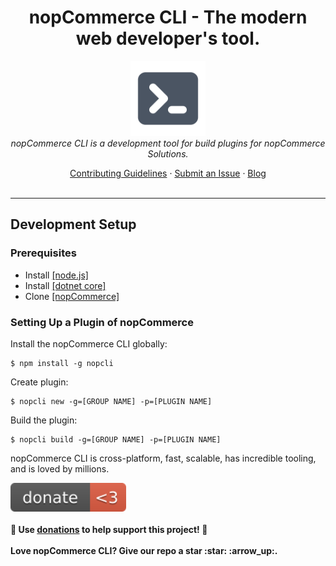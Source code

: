 <h1 align="center">nopCommerce CLI - The modern web developer's tool.</h1>

<p align="center">
  <img src="https://raw.githubusercontent.com/DiogenesPolanco/nopCommerce-cli/development/src/assets/images/logos/nopcli.png" alt="nopCommerce CLI-logo" width="120px" height="120px"/>
  <br>
  <i>nopCommerce CLI is a development tool for build plugins for nopCommerce Solutions.</i>
  <br>
</p>
 
<p align="center">
  <a href="CONTRIBUTING.md">Contributing Guidelines</a>
  ·
  <a href="https://github.com/DiogenesPolanco/nopCommerce-cli/issues">Submit an Issue</a>
  ·
  <a href="https://blog.nopcli.io/">Blog</a>
  <br>
  <br>
</p>
 
<hr>
  
## Development Setup

### Prerequisites

- Install <a href="https://nodejs.org/es/download/">[node.js] </a>
- Install <a href="https://dotnet.microsoft.com/download">[dotnet core]</a>
- Clone <a href="https://github.com/nopSolutions/nopCommerce">[nopCommerce]</a>

### Setting Up a Plugin of nopCommerce

Install the nopCommerce CLI globally:

```
$ npm install -g nopcli
```

Create plugin:

```
$ nopcli new -g=[GROUP NAME] -p=[PLUGIN NAME]
```

Build the plugin:

```
$ nopcli build -g=[GROUP NAME] -p=[PLUGIN NAME]
```

nopCommerce CLI is cross-platform, fast, scalable, has incredible tooling, and is loved by millions.
<p>
	<a href="https://www.paypal.com/donate/?hosted_button_id=VM4NMF6PY4SMG">
	<img width="185" src="https://raw.githubusercontent.com/DiogenesPolanco/nopCommerce-cli/development/src/assets/images/badge.svg" alt="Badge"/>
	</a>
	<br><br>
	<b>🙌 Use <a href="https://diogenespolanco.com">donations</a> to help support <b>this</b> project! 🙌</b>
	<br> 
	<br> 
	<b>Love nopCommerce CLI? Give our repo a star :star: :arrow_up:.</b>
</p>




